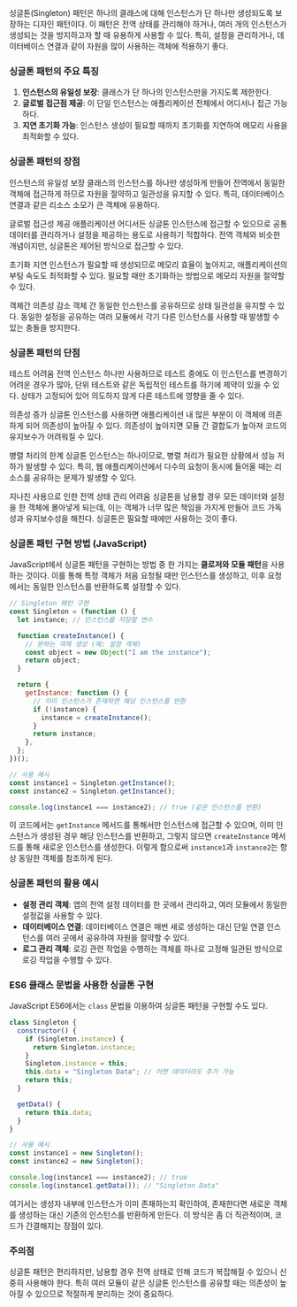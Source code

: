 싱글톤(Singleton) 패턴은 하나의 클래스에 대해 인스턴스가 단 하나만 생성되도록 보장하는 디자인 패턴이다. 이 패턴은 전역 상태를 관리해야 하거나, 여러 개의 인스턴스가 생성되는 것을 방지하고자 할 때 유용하게 사용할 수 있다. 특히, 설정을 관리하거나, 데이터베이스 연결과 같이 자원을 많이 사용하는 객체에 적용하기 좋다.

### 싱글톤 패턴의 주요 특징
1. **인스턴스의 유일성 보장**: 클래스가 단 하나의 인스턴스만을 가지도록 제한한다.
2. **글로벌 접근점 제공**: 이 단일 인스턴스는 애플리케이션 전체에서 어디서나 접근 가능하다.
3. **지연 초기화 가능**: 인스턴스 생성이 필요할 때까지 초기화를 지연하여 메모리 사용을 최적화할 수 있다.

### 싱글톤 패턴의 장점
인스턴스의 유일성 보장
클래스의 인스턴스를 하나만 생성하게 만들어 전역에서 동일한 객체에 접근하게 하므로 자원을 절약하고 일관성을 유지할 수 있다. 특히, 데이터베이스 연결과 같은 리소스 소모가 큰 객체에 유용하다.

글로벌 접근성 제공
애플리케이션 어디서든 싱글톤 인스턴스에 접근할 수 있으므로 공통 데이터를 관리하거나 설정을 제공하는 용도로 사용하기 적합하다. 전역 객체와 비슷한 개념이지만, 싱글톤은 제어된 방식으로 접근할 수 있다.

초기화 지연
인스턴스가 필요할 때 생성되므로 메모리 효율이 높아지고, 애플리케이션의 부팅 속도도 최적화할 수 있다. 필요할 때만 초기화하는 방법으로 메모리 자원을 절약할 수 있다.

객체간 의존성 감소
객체 간 동일한 인스턴스를 공유하므로 상태 일관성을 유지할 수 있다. 동일한 설정을 공유하는 여러 모듈에서 각기 다른 인스턴스를 사용할 때 발생할 수 있는 충돌을 방지한다.

### 싱글톤 패턴의 단점
테스트 어려움
전역 인스턴스 하나만 사용하므로 테스트 중에도 이 인스턴스를 변경하기 어려운 경우가 많아, 단위 테스트와 같은 독립적인 테스트를 하기에 제약이 있을 수 있다. 상태가 고정되어 있어 의도하지 않게 다른 테스트에 영향을 줄 수 있다.

의존성 증가
싱글톤 인스턴스를 사용하면 애플리케이션 내 많은 부분이 이 객체에 의존하게 되어 의존성이 높아질 수 있다. 의존성이 높아지면 모듈 간 결합도가 높아져 코드의 유지보수가 어려워질 수 있다.

병렬 처리의 한계
싱글톤 인스턴스는 하나이므로, 병렬 처리가 필요한 상황에서 성능 저하가 발생할 수 있다. 특히, 웹 애플리케이션에서 다수의 요청이 동시에 들어올 때는 리소스를 공유하는 문제가 발생할 수 있다.

지나친 사용으로 인한 전역 상태 관리 어려움
싱글톤을 남용할 경우 모든 데이터와 설정을 한 객체에 몰아넣게 되는데, 이는 객체가 너무 많은 책임을 가지게 만들어 코드 가독성과 유지보수성을 해친다. 싱글톤은 필요할 때에만 사용하는 것이 좋다.

### 싱글톤 패턴 구현 방법 (JavaScript)
JavaScript에서 싱글톤 패턴을 구현하는 방법 중 한 가지는 **클로저와 모듈 패턴**을 사용하는 것이다. 이를 통해 특정 객체가 처음 요청될 때만 인스턴스를 생성하고, 이후 요청에서는 동일한 인스턴스를 반환하도록 설정할 수 있다.



```javascript
// Singleton 패턴 구현
const Singleton = (function () {
  let instance; // 인스턴스를 저장할 변수

  function createInstance() {
    // 원하는 객체 생성 (예: 설정 객체)
    const object = new Object("I am the instance");
    return object;
  }

  return {
    getInstance: function () {
      // 이미 인스턴스가 존재하면 해당 인스턴스를 반환
      if (!instance) {
        instance = createInstance();
      }
      return instance;
    },
  };
})();

// 사용 예시
const instance1 = Singleton.getInstance();
const instance2 = Singleton.getInstance();

console.log(instance1 === instance2); // true (같은 인스턴스를 반환)
```

이 코드에서는 `getInstance` 메서드를 통해서만 인스턴스에 접근할 수 있으며, 이미 인스턴스가 생성된 경우 해당 인스턴스를 반환하고, 그렇지 않으면 `createInstance` 메서드를 통해 새로운 인스턴스를 생성한다. 이렇게 함으로써 `instance1`과 `instance2`는 항상 동일한 객체를 참조하게 된다.

### 싱글톤 패턴의 활용 예시
- **설정 관리 객체**: 앱의 전역 설정 데이터를 한 곳에서 관리하고, 여러 모듈에서 동일한 설정값을 사용할 수 있다.
- **데이터베이스 연결**: 데이터베이스 연결은 매번 새로 생성하는 대신 단일 연결 인스턴스를 여러 곳에서 공유하여 자원을 절약할 수 있다.
- **로그 관리 객체**: 로깅 관련 작업을 수행하는 객체를 하나로 고정해 일관된 방식으로 로깅 작업을 수행할 수 있다.

### ES6 클래스 문법을 사용한 싱글톤 구현

JavaScript ES6에서는 `class` 문법을 이용하여 싱글톤 패턴을 구현할 수도 있다.

```javascript
class Singleton {
  constructor() {
    if (Singleton.instance) {
      return Singleton.instance;
    }
    Singleton.instance = this;
    this.data = "Singleton Data"; // 어떤 데이터라도 추가 가능
    return this;
  }

  getData() {
    return this.data;
  }
}

// 사용 예시
const instance1 = new Singleton();
const instance2 = new Singleton();

console.log(instance1 === instance2); // true
console.log(instance1.getData()); // "Singleton Data"
```

여기서는 생성자 내부에 인스턴스가 이미 존재하는지 확인하여, 존재한다면 새로운 객체를 생성하는 대신 기존의 인스턴스를 반환하게 만든다. 이 방식은 좀 더 직관적이며, 코드가 간결해지는 장점이 있다.

### 주의점
싱글톤 패턴은 편리하지만, 남용할 경우 전역 상태로 인해 코드가 복잡해질 수 있으니 신중히 사용해야 한다. 특히 여러 모듈이 같은 싱글톤 인스턴스를 공유할 때는 의존성이 높아질 수 있으므로 적절하게 분리하는 것이 중요하다.
